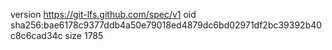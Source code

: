 version https://git-lfs.github.com/spec/v1
oid sha256:bae6178c9377ddb4a50e79018ed4879dc6bd02971df2bc39392b40c8c6cad34c
size 1785
